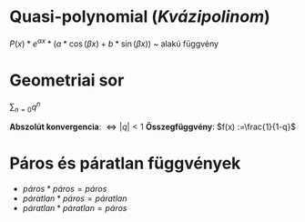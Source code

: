 # Quasi-polynomial (*Kvázipolinom*)
$P(x)*e^{\alpha x} * (a*\cos(\beta x) + b*\sin(\beta x))$ ~ alakú függvény

# Geometriai sor
$\sum_{n=0}q^n$

**Abszolút konvergencia**: $\iff |q| < 1$ 
**Összegfüggvény**: $f(x) :=\frac{1}{1-q}$

# Páros és páratlan függvények
- $páros *páros = páros$
- $páratlan * páros = páratlan$
- $páratlan * páratlan = páros$ 